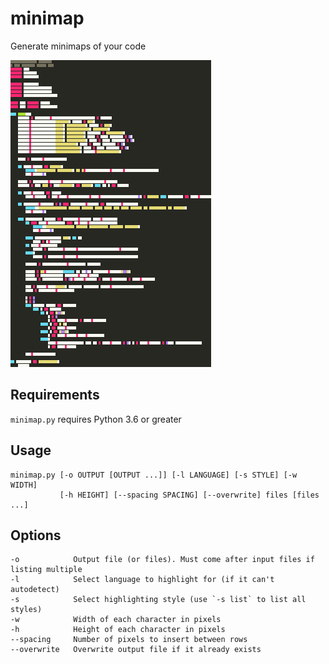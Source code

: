 # minimap

Generate minimaps of your code

![example](https://raw.githubusercontent.com/Ivoah/minimap/master/minimap.png)

## Requirements

`minimap.py` requires Python 3.6 or greater

## Usage

```
minimap.py [-o OUTPUT [OUTPUT ...]] [-l LANGUAGE] [-s STYLE] [-w WIDTH]
           [-h HEIGHT] [--spacing SPACING] [--overwrite] files [files ...]
```

## Options

```
-o            Output file (or files). Must come after input files if listing multiple
-l            Select language to highlight for (if it can't autodetect)
-s            Select highlighting style (use `-s list` to list all styles)
-w            Width of each character in pixels
-h            Height of each character in pixels
--spacing     Number of pixels to insert between rows
--overwrite   Overwrite output file if it already exists
```
